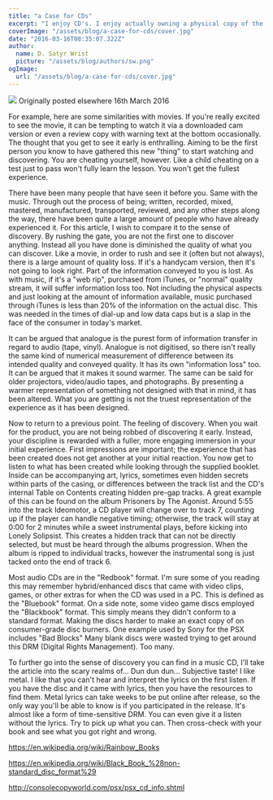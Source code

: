 ```yaml
---
title: "a Case for CDs"
excerpt: "I enjoy CD's. I enjoy actually owning a physical copy of the music. It's so much more than just having the item however. There are some benefits of being patient and getting the CD vs obtaining the songs ASAP. "
coverImage: "/assets/blog/a-case-for-cds/cover.jpg"
date: "2016-03-16T08:35:07.322Z"
author:
  name: D. Satyr Wrist
  picture: "/assets/blog/authors/sw.png"
ogImage:
  url: "/assets/blog/a-case-for-cds/cover.jpg"
---
```

![](/assets/blog/a-case-for-cds/cover.jpg)
Originally posted elsewhere 16th March 2016 

For example, here are some similarities with movies. If you're really excited to see the movie, it can be tempting to watch it via a downloaded cam version or even a review copy with warning text at the bottom occasionally. The thought that you get to see it early is enthralling. Aiming to be the first person you know to have gathered this new "thing" to start watching and discovering. You are cheating yourself, however. Like a child cheating on a test just to pass won't fully learn the lesson. You won't get the fullest experience. 

There have been many people that have seen it before you. Same with the music. Through out the process of being; written, recorded, mixed, mastered, manufactured, transported, reviewed, and any other steps along the way, there have been quite a large amount of people who have already experienced it. For this article, I wish to compare it to the sense of discovery. By rushing the gate, you are not the first one to discover anything. Instead all you have done is diminished the quality of what you can discover. Like a movie, in order to rush and see it (often but not always), there is a large amount of quality loss. If it's a handycam version, then it's not going to look right. Part of the information conveyed to you is lost. As with music, if it's a "web rip", purchased from iTunes, or "normal" quality stream, it will suffer information loss too. Not including the physical aspects and just looking at the amount of information available, music purchased through iTunes is less than 20% of the information on the actual disc. This was needed in the times of dial-up and low data caps but is a slap in the face of the consumer in today's market. 

It can be argued that analogue is the purest form of information transfer in regard to audio (tape, vinyl). Analogue is not digitised, so there isn't really the same kind of numerical measurement of difference between its intended quality and conveyed quality. It has its own "information loss" too. It can be argued that it makes it sound warmer. The same can be said for older projectors, video/audio tapes, and photographs. By presenting a warmer representation of something not designed with that in mind, it has been altered. What you are getting is not the truest representation of the experience as it has been designed. 

Now to return to a previous point. The feeling of discovery. When you wait for the product, you are not being robbed of discovering it early. Instead, your discipline is rewarded with a fuller, more engaging immersion in your initial experience. First impressions are important; the experience that has been created does not get another at your initial reaction. You now get to listen to what has been created while looking through the supplied booklet. Inside can be accompanying art, lyrics, sometimes even hidden secrets within parts of the casing, or differences between the track list and the CD's internal Table on Contents creating hidden pre-gap tracks. A great example of this can be found on the album Prisoners by The Agonist. Around 5:55 into the track Ideomotor, a CD player will change over to track 7, counting up if the player can handle negative timing; otherwise, the track will stay at 0:00 for 2 minutes while a sweet instrumental plays, before kicking into Lonely Solipsist. This creates a hidden track that can not be directly selected, but must be heard through the albums progression. When the album is ripped to individual tracks, however the instrumental song is just tacked onto the end of track 6.  

Most audio CDs are in the "Redbook" format. I'm sure some of you reading this may remember hybrid/enhanced discs that came with video clips, games, or other extras for when the CD was used in a PC. This is defined as the "Bluebook" format. On a side note, some video game discs employed the "Blackbook" format. This simply means they didn't conform to a standard format. Making the discs harder to make an exact copy of on consumer-grade disc burners. One example used by Sony for the PSX includes "Bad Blocks" Many blank discs were wasted trying to get around this DRM (Digital Rights Management). Too many. 

To further go into the sense of discovery you can find in a music CD, I'll take the article into the scary realms of... Dun dun dun... Subjective taste! I like metal. I like that you can't hear and interpret the lyrics on the first listen. If you have the disc and it came with lyrics, then you have the resources to find them. Metal lyrics can take weeks to be put online after release, so the only way you'll be able to know is if you participated in the release. It's almost like a form of time-sensitive DRM. You can even give it a listen without the lyrics. Try to pick up what you can. Then cross-check with your book and see what you got right and wrong.  


https://en.wikipedia.org/wiki/Rainbow_Books 

https://en.wikipedia.org/wiki/Black_Book_%28non-standard_disc_format%29 

http://consolecopyworld.com/psx/psx_cd_info.shtml 